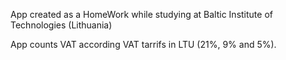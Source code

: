 App created as a HomeWork while studying at Baltic Institute of Technologies (Lithuania)

App counts VAT according VAT tarrifs in LTU (21%, 9% and 5%).